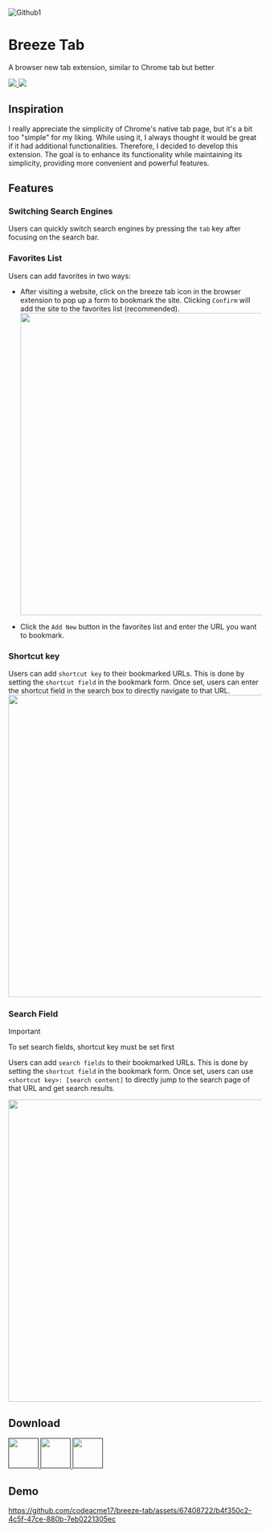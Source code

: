 ![Github1](https://github.com/codeacme17/breeze-tab/assets/67408722/7a49fa1b-aa84-4bd0-87b4-acf6b28b34f3)

# Breeze Tab

A browser new tab extension, similar to Chrome tab but better

<p>  
<a href="/docs/zh-docs.md"> 
  <img src="https://img.shields.io/badge/中文文档-%23df784a?style=flat&labelColor=%23df784a&logo=microsofttranslator" />
</a>

<img src="https://img.shields.io/badge/License-MIT-%23df784a?style=flat&labelColor=%23df784a" />
</p>

## Inspiration

I really appreciate the simplicity of Chrome's native tab page, but it's a bit too "simple" for my liking. While using it, I always thought it would be great if it had additional functionalities. Therefore, I decided to develop this extension. The goal is to enhance its functionality while maintaining its simplicity, providing more convenient and powerful features.

## Features

### Switching Search Engines

Users can quickly switch search engines by pressing the `tab` key after focusing on the search bar.

### Favorites List

Users can add favorites in two ways:

- After visiting a website, click on the breeze tab icon in the browser extension to pop up a form to bookmark the site. Clicking `Confirm` will add the site to the favorites list (recommended).
  <img width="600" src="https://github.com/codeacme17/breeze-tab/assets/67408722/3d2f30e0-d267-4778-8137-3d5d11e78eb4" />
  

- Click the `Add New` button in the favorites list and enter the URL you want to bookmark.

### Shortcut key

Users can add `shortcut key` to their bookmarked URLs. This is done by setting the `shortcut field` in the bookmark form. Once set, users can enter the shortcut field in the search box to directly navigate to that URL.
<img width="600" src="https://github.com/codeacme17/breeze-tab/assets/67408722/fd8d7699-d59d-4320-b27d-216857f6e992" />


### Search Field

> [!IMPORTANT]
> To set search fields, shortcut key must be set first

Users can add `search fields` to their bookmarked URLs. This is done by setting the `shortcut field` in the bookmark form. Once set, users can use `<shortcut key>: [search content]` to directly jump to the search page of that URL and get search results.

<img width="600" src="https://github.com/codeacme17/breeze-tab/assets/67408722/25be68bf-0e8e-4416-8c33-49d000419db4" />

## Download

<p>
  <a href="">
    <img height="60" src="https://blog.mozilla.org/addons/files/2020/04/get-the-addon-fx-apr-2020.svg">
  </a>
  <a href="">
    <img height="60" src="https://storage.googleapis.com/web-dev-uploads/image/WlD8wC6g8khYWPJUsQceQkhXSlv1/iNEddTyWiMfLSwFD6qGq.png"/>
  </a>
  <a href="">
    <img height="60" src="https://upload.wikimedia.org/wikipedia/commons/thumb/f/f7/Get_it_from_Microsoft_Badge.svg/320px-Get_it_from_Microsoft_Badge.svg.png"/>
  </a>
</p>

## Demo

https://github.com/codeacme17/breeze-tab/assets/67408722/b4f350c2-4c5f-47ce-880b-7eb0221305ec

<br />
